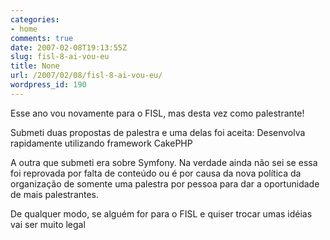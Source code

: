 ```yaml
---
categories:
- home
comments: true
date: 2007-02-08T19:13:55Z
slug: fisl-8-ai-vou-eu
title: None
url: /2007/02/08/fisl-8-ai-vou-eu/
wordpress_id: 190
---
```


Esse ano vou novamente para o FISL, mas desta vez como palestrante!

Submeti duas propostas de palestra e uma delas foi aceita: Desenvolva rapidamente utilizando framework CakePHP

A outra que submeti era sobre Symfony. Na verdade ainda não sei se essa foi reprovada por falta de conteúdo ou é por causa da nova política da organização de somente uma palestra por pessoa para dar a oportunidade de mais palestrantes.

De qualquer modo, se alguém for para o FISL e quiser trocar umas idéias vai ser muito legal
